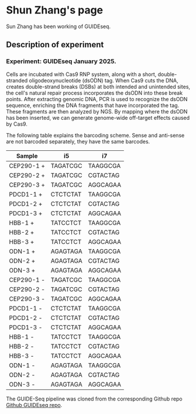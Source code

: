 # Shun Zhang's page

Sun Zhang has been working of GUIDEseq.

## Description of experiment

### Experiment: GUIDEseq January 2025.

Cells are incubated with Cas9 RNP system, along with a short, double-stranded oligodeoxynucleotide (dsODN) tag. When Cas9 cuts the DNA, creates double-strand breaks (DSBs) at both intended and unintended sites, the cell's natural repair process incorporates the dsODN into these break points. After extracting genomic DNA, PCR is used to recognize the dsODN sequence, enriching the DNA fragments that have incorporated the tag. These fragments are then analyzed by NGS. By mapping where the dsODN has been inserted, we can generate genome-wide off-target effects caused by Cas9. 

The following table explains the barcoding scheme. Sense and anti-sense are not barcoded separately, they have the same barcodes.

| Sample     | i5        | i7        |
|------------|----------|----------|
| CEP290-1 + | TAGATCGC | TAAGGCGA |
| CEP290-2 + | TAGATCGC | CGTACTAG |
| CEP290-3 + | TAGATCGC | AGGCAGAA |
| PDCD1-1 +  | CTCTCTAT | TAAGGCGA |
| PDCD1-2 +  | CTCTCTAT | CGTACTAG |
| PDCD1-3 +  | CTCTCTAT | AGGCAGAA |
| HBB-1 +    | TATCCTCT | TAAGGCGA |
| HBB-2 +    | TATCCTCT | CGTACTAG |
| HBB-3 +    | TATCCTCT | AGGCAGAA |
| ODN-1 +    | AGAGTAGA | TAAGGCGA |
| ODN-2 +    | AGAGTAGA | CGTACTAG |
| ODN-3 +    | AGAGTAGA | AGGCAGAA |
| CEP290-1 - | TAGATCGC | TAAGGCGA |
| CEP290-2 - | TAGATCGC | CGTACTAG |
| CEP290-3 - | TAGATCGC | AGGCAGAA |
| PDCD1-1 -  | CTCTCTAT | TAAGGCGA |
| PDCD1-2 -  | CTCTCTAT | CGTACTAG |
| PDCD1-3 -  | CTCTCTAT | AGGCAGAA |
| HBB-1 -    | TATCCTCT | TAAGGCGA |
| HBB-2 -    | TATCCTCT | CGTACTAG |
| HBB-3 -    | TATCCTCT | AGGCAGAA |
| ODN-1 -    | AGAGTAGA | TAAGGCGA |
| ODN-2 -    | AGAGTAGA | CGTACTAG |
| ODN-3 -    | AGAGTAGA | AGGCAGAA |


The GUIDE-Seq pipeline was cloned from the corresponding Github repo [Github GUIDEseq repo](https://github.com/tsailabSJ/guideseq).
